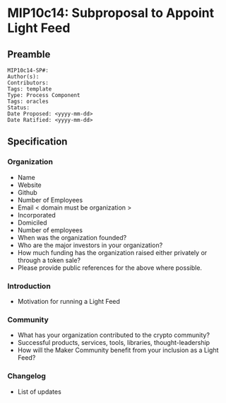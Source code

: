 # MIP10c14: Subproposal to Appoint Light Feed

## Preamble
```
MIP10c14-SP#: 
Author(s):
Contributors:
Tags: template
Type: Process Component
Tags: oracles
Status:
Date Proposed: <yyyy-mm-dd>
Date Ratified: <yyyy-mm-dd>
``` 

## Specification

### Organization
- Name
- Website
- Github
- Number of Employees
- Email < domain must be organization >
- Incorporated
- Domiciled
- Number of employees
- When was the organization founded?
- Who are the major investors in your organization?
- How much funding has the organization raised either privately or through a token sale?
- Please provide public references for the above where possible.

### Introduction
- Motivation for running a Light Feed

### Community
- What has your organization contributed to the crypto community?
- Successful products, services, tools, libraries, thought-leadership
- How will the Maker Community benefit from your inclusion as a Light Feed?

### Changelog
- List of updates
